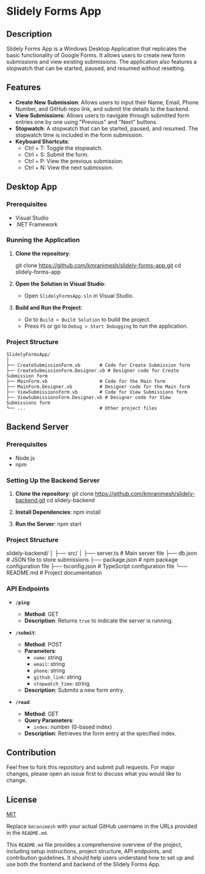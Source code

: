 # Slidely Forms App

## Description
Slidely Forms App is a Windows Desktop Application that replicates the basic functionality of Google Forms. It allows users to create new form submissions and view existing submissions. The application also features a stopwatch that can be started, paused, and resumed without resetting.

## Features
- **Create New Submission**: Allows users to input their Name, Email, Phone Number, and GitHub repo link, and submit the details to the backend.
- **View Submissions**: Allows users to navigate through submitted form entries one by one using "Previous" and "Next" buttons.
- **Stopwatch**: A stopwatch that can be started, paused, and resumed. The stopwatch time is included in the form submission.
- **Keyboard Shortcuts**: 
  - Ctrl + T: Toggle the stopwatch.
  - Ctrl + S: Submit the form.
  - Ctrl + P: View the previous submission.
  - Ctrl + N: View the next submission.

## Desktop App

### Prerequisites
- Visual Studio
- .NET Framework

### Running the Application
1. **Clone the repository**:
  
   git clone https://github.com/kmranimesh/slidely-forms-app.git
   cd slidely-forms-app
   

2. **Open the Solution in Visual Studio**:
   - Open `SlidelyFormsApp.sln` in Visual Studio.

3. **Build and Run the Project**:
   - Go to `Build > Build Solution` to build the project.
   - Press `F5` or go to `Debug > Start Debugging` to run the application.

### Project Structure
```
SlidelyFormsApp/
│
├── CreateSubmissionForm.vb       # Code for Create Submission form
├── CreateSubmissionForm.Designer.vb # Designer code for Create Submission form
├── MainForm.vb                   # Code for the Main form
├── MainForm.Designer.vb          # Designer code for the Main form
├── ViewSubmissionsForm.vb        # Code for View Submissions form
├── ViewSubmissionsForm.Designer.vb # Designer code for View Submissions form
└── ...                           # Other project files
```

## Backend Server

### Prerequisites
- Node.js
- npm

### Setting Up the Backend Server

1. **Clone the repository**:
   git clone https://github.com/kmranimesh/slidely-backend.git
   cd slidely-backend

2. **Install Dependencies**:
   npm install

3. **Run the Server**:
   npm start

### Project Structure
slidely-backend/
│
├── src/
│   ├── server.ts                  # Main server file
├── db.json                        # JSON file to store submissions
├── package.json                   # npm package configuration file
├── tsconfig.json                  # TypeScript configuration file
└── README.md                      # Project documentation

### API Endpoints
- **`/ping`**: 
  - **Method**: GET
  - **Description**: Returns `true` to indicate the server is running.

- **`/submit`**: 
  - **Method**: POST
  - **Parameters**:
    - `name`: string
    - `email`: string
    - `phone`: string
    - `github_link`: string
    - `stopwatch_time`: string
  - **Description**: Submits a new form entry.

- **`/read`**: 
  - **Method**: GET
  - **Query Parameters**:
    - `index`: number (0-based index)
  - **Description**: Retrieves the form entry at the specified index.

## Contribution
Feel free to fork this repository and submit pull requests. For major changes, please open an issue first to discuss what you would like to change.

## License
[MIT](https://choosealicense.com/licenses/mit/)

Replace `kmranimesh` with your actual GitHub username in the URLs provided in the `README.md`.

This `README.md` file provides a comprehensive overview of the project, including setup instructions, project structure, API endpoints, and contribution guidelines. It should help users understand how to set up and use both the frontend and backend of the Slidely Forms App.
